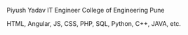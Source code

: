 Piyush Yadav
IT Engineer 
College of Engineering Pune

HTML, Angular, JS, CSS, PHP, SQL, Python, C++, JAVA, etc.
